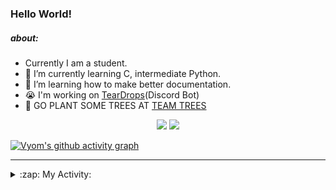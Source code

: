 ### Hello World!

##### about:
- Currently I am a student.
- 🌱 I’m currently learning C, intermediate Python.
- 🌱 I’m learning how to make better documentation.
- 😭 I'm working on [TearDrops](https://github.com/Vyvy-vi/TearDrops)(Discord Bot)
- 🌱 GO PLANT SOME TREES AT [TEAM TREES](https://teamtrees.org/)

<p align="center">
  <a href="https://twitter.com/Vyvy_viM"><img target="_blank" src="https://img.shields.io/badge/twitter%20@Vyvy_viM-0D95E8?style=for-the-badge&logo=twitter&logoColor=white"/></a> 
  <a href="https://vyvy-vi.github.io/portfolio"><img target="_blank" src="https://img.shields.io/badge/-I%27m_craving_for_open_source-green?style=for-the-badge&logo=github&logoColor=black"/></a> 
</p>

[![Vyom's github activity graph](https://activity-graph.herokuapp.com/graph?username=Vyvy-vi)](https://github.com/ashutosh00710/github-readme-activity-graph)

---
<details>
  <summary>:zap: My Activity:</summary>
  
<!--START_SECTION:waka-->
**I'm a Night 🦉** 

```text
🌞 Morning    28 commits     █░░░░░░░░░░░░░░░░░░░░░░░░   4.68% 
🌆 Daytime    131 commits    █████░░░░░░░░░░░░░░░░░░░░   21.91% 
🌃 Evening    232 commits    █████████░░░░░░░░░░░░░░░░   38.8% 
🌙 Night      207 commits    ████████░░░░░░░░░░░░░░░░░   34.62%

```
📅 **I'm Most Productive on Sunday** 

```text
Monday       67 commits     ██░░░░░░░░░░░░░░░░░░░░░░░   11.2% 
Tuesday      93 commits     ████░░░░░░░░░░░░░░░░░░░░░   15.55% 
Wednesday    87 commits     ███░░░░░░░░░░░░░░░░░░░░░░   14.55% 
Thursday     81 commits     ███░░░░░░░░░░░░░░░░░░░░░░   13.55% 
Friday       41 commits     █░░░░░░░░░░░░░░░░░░░░░░░░   6.86% 
Saturday     87 commits     ███░░░░░░░░░░░░░░░░░░░░░░   14.55% 
Sunday       142 commits    ██████░░░░░░░░░░░░░░░░░░░   23.75%

```


📊 **This Week I Spent My Time On** 

```text
🔥 Editors: 
Vim                      5 hrs 52 mins       █████████████████████████   99.62% 
VS Code                  1 min               ░░░░░░░░░░░░░░░░░░░░░░░░░   0.38%

🐱‍💻 Projects: 
api                      4 hrs 42 mins       ████████████████████░░░░░   79.99% 
Heptagram                17 mins             █░░░░░░░░░░░░░░░░░░░░░░░░   4.92% 
Shepherd-bot             16 mins             █░░░░░░░░░░░░░░░░░░░░░░░░   4.54% 
heptagram-api            14 mins             █░░░░░░░░░░░░░░░░░░░░░░░░   4.19% 
Unknown Project          14 mins             █░░░░░░░░░░░░░░░░░░░░░░░░   4.19%

```


 Last Updated on 07/08/2021
<!--END_SECTION:waka-->
</details>
